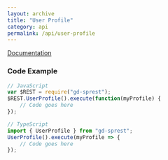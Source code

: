 ```yaml
---
layout: archive
title: "User Profile"
category: api
permalink: /api/user-profile
---
```

[Documentation](https://msdn.microsoft.com/en-us/library/office/dn790354.aspx)

### Code Example

```ts
// JavaScript
var $REST = require("gd-sprest");
$REST.UserProfile().execute(function(myProfile) {
    // Code goes here
});

// TypeScript
import { UserProfile } from "gd-sprest";
UserProfile().execute(myProfile => {
    // Code goes here
});
```